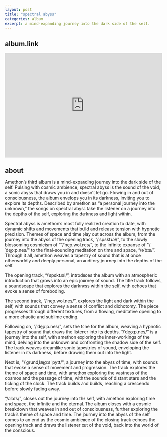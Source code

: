 ```yaml
---
layout: post
title: "spectral abyss"
categories: album
excerpt: a mind-expanding journey into the dark side of the self.
---
```


<h2>album.link</h2>

<div style="max-width:100%;"><div style="position:relative;padding-bottom:calc(56.25% + 52px);height: 0;"><iframe style="position:absolute;top:0;left:0;" width="100%" height="100%" src="https://odesli.co/embed/?url=https%3A%2F%2Falbum.link%2Fi%2F1616840317&theme=light" frameborder="0" allowfullscreen sandbox="allow-same-origin allow-scripts allow-presentation allow-popups allow-popups-to-escape-sandbox" allow="clipboard-read; clipboard-write"></iframe></div></div>

<h2>about</h2>
<p>
Amethon’s third album is a mind-expanding journey into the dark side of the self. Pulsing with cosmic ambience, spectral abyss is the sound of the void, a sonic abyss that draws you in and doesn’t let go. Flowing in and out of consciousness, the album envelops you in its darkness, inviting you to explore its depths. Described by amethon as “a personal journey into the unknown,” the songs on spectral abyss take the listener on a journey into the depths of the self, exploring the darkness and light within.

<p>
Spectral abyss is amethon’s most fully realized creation to date, with dynamic shifts and movements that build and release tension with hypnotic precision. Themes of space and time play out across the album, from the journey into the abyss of the opening track, “/ˈspɛktɹəɫ/”, to the slowly blossoming cosmicism of ““/ˈne͜o.wol.nes/”, to the infinite expanse of "/ˈde͜oːp.nes/" to the final-sounding meditation on time and space, “/əˈbɪs/”. Through it all, amethon weaves a tapestry of sound that is at once otherworldly and deeply personal, an auditory journey into the depths of the self.

<p>
The opening track, “/ˈspɛktɹəɫ/”, introduces the album with an atmospheric introduction that grows into an epic journey of sound. The title track follows, a soundscape that explores the darkness within the self, with echoes that evoke a sense of foreboding.

<p>
The second track, “/ˈne͜o.wol.nes/”, explores the light and dark within the self, with sounds that convey a sense of conflict and dichotomy. The piece progresses through different textures, from a flowing, meditative opening to a more chaotic and sublime ending. 

<p>
Following on, “/ˈde͜oːp.nes/”, sets the tone for the album, weaving a hypnotic tapestry of sound that draws the listener into its depths. “/ˈde͜oːp.nes/” is a journey into the self, with amethon exploring the inner-workings of the mind, delving into the unknown and confronting the shadow side of the self. The track weaves dreamlike sonic tapestries of sound, enveloping the listener in its darkness, before drawing them out into the light. 

<p>
Next is, "/ˈɡrundˌlæ͜ɑːs ˈpytt/", a journey into the abyss of time, with sounds that evoke a sense of movement and progression. The track explores the theme of space and time, with amethon exploring the vastness of the cosmos and the passage of time, with the sounds of distant stars and the ticking of the clock. The track builds and builds, reaching a crescendo before slowly fading away. 

<p>
“/əˈbɪs/”, closes out the journey into the self, with amethon exploring time and space, the infinite and the eternal. The album closes with a cosmic breakdown that weaves in and out of consciousness, further exploring the track’s theme of space and time. The journey into the abyss of the self comes to an end as the cosmic ambience of the closing track echoes the opening track and draws the listener out of the void, back into the world of the conscious.

